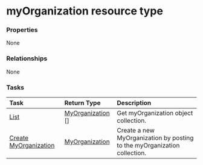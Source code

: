 # myOrganization resource type



### Properties
None

### Relationships
None


### Tasks

| Task		   | Return Type	|Description|
|:---------------|:--------|:----------|
|[List](../api/myorganization_list.md) | [MyOrganization](myorganization.md) [] |Get myOrganization object collection. |
|[Create MyOrganization](../api/myorganization_post_myorganization.md) |[MyOrganization](myorganization.md)| Create a new MyOrganization by posting to the myOrganization collection.|

<!-- uuid: 26b40bb1-e76b-4efa-938f-5dad6ff747ca
2015-10-16 22:29:34 UTC -->
<!-- {
  "type": "#page.annotation",
  "description": "myOrganization resource",
  "keywords": "",
  "section": "documentation",
  "tocPath": ""
}-->